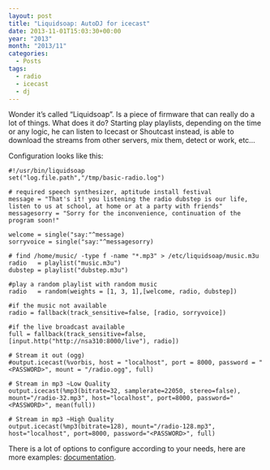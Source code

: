 ```yaml
---
layout: post
title: "Liquidsoap: AutoDJ for icecast"
date: 2013-11-01T15:03:30+00:00
year: "2013"
month: "2013/11"
categories:
  - Posts
tags:
  - radio
  - icecast
  - dj
---
```


Wonder it&#8217;s called &#8220;Liquidsoap&#8221;. Is a piece of firmware that can really do a lot of things. What does it do? Starting play playlists, depending on the time or any logic, he can listen to Icecast or Shoutcast instead, is able to download the streams from other servers, mix them, detect or work, etc&#8230;

Configuration looks like this:

```
#!/usr/bin/liquidsoap
set("log.file.path","/tmp/basic-radio.log")

# required speech synthesizer, aptitude install festival
message = "That's it! you listening the radio dubstep is our life, listen to us at school, at home or at a party with friends"
messagesorry = "Sorry for the inconvenience, continuation of the program soon!"

welcome = single("say:"^message)
sorryvoice = single("say:"^messagesorry)

# find /home/music/ -type f -name "*.mp3" > /etc/liquidsoap/music.m3u
radio   = playlist("music.m3u")
dubstep = playlist("dubstep.m3u")

#play a random playlist with random music
radio   = random(weights = [1, 3, 1],[welcome, radio, dubstep])

#if the music not available
radio = fallback(track_sensitive=false, [radio, sorryvoice])

#if the live broadcast available
full = fallback(track_sensitive=false, [input.http("http://nsa310:8000/live"), radio])

# Stream it out (ogg)
#output.icecast(%vorbis, host = "localhost", port = 8000, password = "<PASSWORD>", mount = "/radio.ogg", full)

# Stream in mp3 ~Low Quality
output.icecast(%mp3(bitrate=32, samplerate=22050, stereo=false), mount="/radio-32.mp3", host="localhost", port=8000, password="<PASSWORD>", mean(full))

# Stream in mp3 ~High Quality
output.icecast(%mp3(bitrate=128), mount="/radio-128.mp3", host="localhost", port=8000, password="<PASSWORD>", full)

```

There is a lot of options to configure according to your needs, here are more examples: [documentation](http://savonet.sourceforge.net/doc-svn/documentation.html "documentation").
